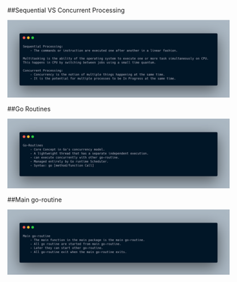 ##Sequential VS Concurrent Processing

![Alt text](image-1.png)

##Go Routines

![Alt text](image-2.png)

##Main go-routine

![Alt text](image.png)
